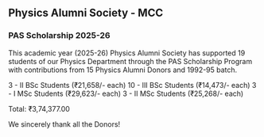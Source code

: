 ## Physics Alumni Society - MCC

### PAS Scholarship 2025-26
This academic year (2025-26) Physics Alumni Society has supported 19 students of our Physics Department through the PAS Scholarship Program with contributions from 15 Physics Alumni Donors and 1992-95 batch.

3 - II BSc Students (₹21,658/- each)
10 - III BSc Students (₹14,473/- each)
3 - I MSc Students (₹29,623/- each)
3 - II MSc Students (₹25,268/- each)

Total: ₹3,74,377.00

We sincerely thank all the Donors!
